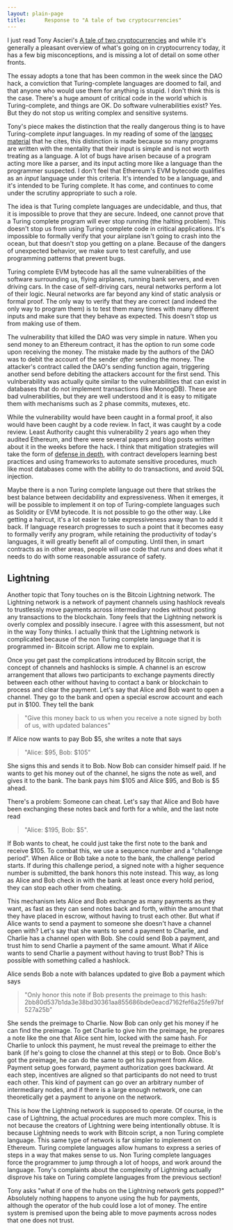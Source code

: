 ```yaml
---
layout: plain-page
title:      Response to "A tale of two cryptocurrencies"
---
```


I just read Tony Ascieri's [A tale of two cryptocurrencies](https://tonyarcieri.com/a-tale-of-two-cryptocurrencies) and while it's generally a pleasant overview of what's going on in cryptocurrency today, it has a few big misconceptions, and is missing a lot of detail on some other fronts.

The essay adopts a tone that has been common in the week since the DAO hack, a conviction that Turing-complete languages are doomed to fail, and that anyone who would use them for anything is stupid. I don't think this is the case. There's a huge amount of critical code in the world which is Turing-complete, and things are OK. Do software vulnerabilities exist? Yes. But they do not stop us writing complex and sensitive systems. 

Tony's piece makes the distinction that the really dangerous thing is to have Turing-complete _input_ languages. In my reading of some of the [langsec material](http://langsec.org/papers/the-bugs-we-have-to-kill.pdf) that he cites, this distinction is made because so many programs are written with the mentality that their input is simple and is not worth treating as a language. A lot of bugs have arisen because of a program acting more like a parser, and its input acting more like a language than the programmer suspected. I don't feel that Ethereum's EVM bytecode qualifies as an _input_ language under this criteria. It's intended to be a language, and it's intended to be Turing complete. It has come, and continues to come under the scrutiny appropriate to such a role.

The idea is that Turing complete languages are undecidable, and thus, that it is impossible to prove that they are secure. Indeed, one cannot prove that a Turing complete program will ever stop running (the halting problem). This doesn't stop us from using Turing complete code in critical applications. It's impossible to formally verify that your airplane isn't going to crash into the ocean, but that doesn't stop you getting on a plane. Because of the dangers of unexpected behavior, we make sure to test carefully, and use programming patterns that prevent bugs.

Turing complete EVM bytecode has all the same vulnerabilities of the software surrounding us, flying airplanes, running bank servers, and even driving cars. In the case of self-driving cars, neural networks perform a lot of their logic. Neural networks are far beyond any kind of static analysis or formal proof. The only way to verify that they are correct (and indeed the only way to program them) is to test them many times with many different inputs and make sure that they behave as expected. This doesn't stop us from making use of them.

The vulnerability that killed the DAO was very simple in nature. When you send money to an Ethereum contract, it has the option to run some code upon receiving the money. The mistake made by the authors of the DAO was to debit the account of the sender _after_ sending the money. The attacker's contract called the DAO's sending function again, triggering another send before debiting the attackers account for the first send. This vulnberability was actually quite similar to the vulnerabilities that can exist in databases that do not implement transactions (like MonogDB). These are bad vulnerabilities, but they are well understood and it is easy to mitigate them with mechanisms such as 2 phase commits, mutexes, etc. 

While the vulnerability would have been caught in a formal proof, it also would have been caught by a code review. In fact, it was caught by a code review. Least Authority caught this vulnerability 2 years ago when they audited Ethereum, and there were several papers and blog posts written about it in the weeks before the hack. I think that mitigation strategies will take the form of [defense in depth](https://blog.ethereum.org/2016/06/19/thinking-smart-contract-security/), with contract developers learning best practices and using frameworks to automate sensitive procedures, much like most databases come with the ability to do transactions, and avoid SQL injection.

Maybe there is a non Turing complete language out there that strikes the best balance between decidability and expressiveness. When it emerges, it will be possible to implement it on top of Turing-complete languages such as Solidity or EVM bytecode. It is not possible to go the other way. Like getting a haircut, it's a lot easier to take expressiveness away than to add it back. If language research progresses to such a point that it becomes easy to formally verify any program, while retaining the productivity of today's languages, it will greatly benefit all of computing. Until then, in smart contracts as in other areas, people will use code that *runs* and does what it needs to do with some reasonable assurance of safety.

## Lightning

Another topic that Tony touches on is the Bitcoin Lightning network. The Lightning network is a network of payment channels using hashlock reveals to trustlessly move payments across intermediary nodes without posting any transactions to the blockchain. Tony feels that the Lightning network is overly complex and possibly insecure. I agree with this assessment, but not in the way Tony thinks. I actually think that the Lightning network is complicated because of the non Turing complete language that it is programmed in- Bitcoin script. Allow me to explain.

Once you get past the complications introduced by Bitcoin script, the concept of channels and hashlocks is simple. A channel is an escrow arrangement that allows two participants to exchange payments directly between each other without having to contact a bank or blockchain to process and clear the payment. Let's say that Alice and Bob want to open a channel. They go to the bank and open a special escrow account and each put in $100. They tell the bank 

> "Give this money back to us when you receive a note signed by both of us, with updated balances"

If Alice now wants to pay Bob $5, she writes a note that says 

> "Alice: $95, Bob: $105"

She signs this and sends it to Bob. Now Bob can consider himself paid. If he wants to get his money out of the channel, he signs the note as well, and gives it to the bank. The bank pays him $105 and Alice $95, and Bob is $5 ahead.

There's a problem: Someone can cheat. Let's say that Alice and Bob have been exchanging these notes back and forth for a while, and the last note read 

> "Alice: $195, Bob: $5".

If Bob wants to cheat, he could just take the first note to the bank and receive $105. To combat this, we use a sequence number and a "challenge period". When Alice or Bob take a note to the bank, the challenge period starts. If during this challenge period, a signed note with a higher sequence number is submitted, the bank honors this note instead. This way, as long as Alice and Bob check in with the bank at least once every hold period, they can stop each other from cheating.

This mechanism lets Alice and Bob exchange as many payments as they want, as fast as they can send notes back and forth, within the amount that they have placed in escrow, without having to trust each other. But what if Alice wants to send a payment to someone she doesn't have a channel open with? Let's say that she wants to send a payment to Charlie, and Charlie has a channel open with Bob. She could send Bob a payment, and trust him to send Charlie a payment of the same amount. What if Alice wants to send Charlie a payment without having to trust Bob? This is possible with something called a hashlock.

Alice sends Bob a note with balances updated to give Bob a payment which says

> "Only honor this note if Bob presents the preimage to this hash: 2bb80d537b1da3e38bd30361aa855686bde0eacd7162fef6a25fe97bf527a25b"

She sends the preimage to Charlie. Now Bob can only get his money if he can find the preimage. To get Charlie to give him the preimage, he prepares a note like the one that Alice sent him, locked with the same hash. For Charlie to unlock this payment, he must reveal the preimage to either the bank (if he's going to close the channel at this step) or to Bob. Once Bob's got the preimage, he can do the same to get his payment from Alice. Payment setup goes forward, payment authorization goes backward. At each step, incentives are aligned so that participants do not need to trust each other. This kind of payment can go over an arbitrary number of intermediary nodes, and if there is a large enough network, one can theoretically get a payment to anyone on the network.

This is how the Lightning network is supposed to operate. Of course, in the case of Lightning, the actual procedures are much more complex. This is not because the creators of Lightning were being intentionally obtuse. It is because Lightning needs to work with Bitcoin script, a non Turing complete language. This same type of network is far simpler to implement on Ethereum. Turing complete languages allow humans to express a series of steps in a way that makes sense to us. Non Turing complete languages force the programmer to jump through a lot of hoops, and work around the language. Tony's complaints about the complexity of Lightning actually disprove his take on Turing complete languages from the previous section!

Tony asks "what if one of the hubs on the Lightning network gets popped?" Absolutely nothing happens to anyone using the hub for payments, although the operator of the hub could lose a lot of money. The entire system is premised upon the being able to move payments across nodes that one does not trust. 
